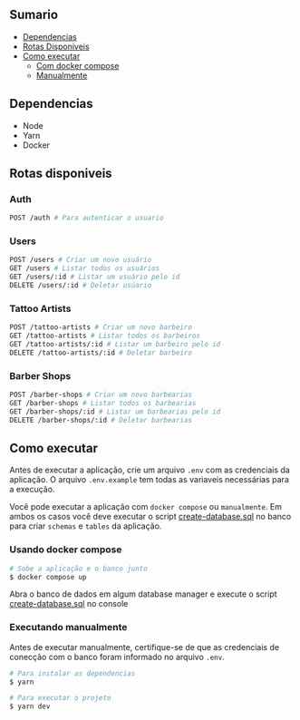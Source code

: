 ## Sumario

- [Dependencias](#dependencias)
- [Rotas Disponiveis](#rotas-disponiveis)
- [Como executar](#como-executar)
  - [Com docker compose](#usando-docker-compose)
  - [Manualmente](#executando-manualmente)

## Dependencias

- Node
- Yarn
- Docker

## Rotas disponiveis

### Auth

```bash
POST /auth # Para autenticar o usuario
```

### Users

```bash
POST /users # Criar um novo usuário
GET /users # Listar todos os usuários
GET /users/:id # Listar um usuário pelo id
DELETE /users/:id # Deletar usúario
```

### Tattoo Artists

```bash
POST /tattoo-artists # Criar um novo barbeiro
GET /tattoo-artists # Listar todos os barbeiros
GET /tattoo-artists/:id # Listar um barbeiro pelo id
DELETE /tattoo-artists/:id # Deletar barbeiro
```

### Barber Shops

```bash
POST /barber-shops # Criar um novo barbearias
GET /barber-shops # Listar todos os barbearias
GET /barber-shops/:id # Listar um barbearias pelo id
DELETE /barber-shops/:id # Deletar barbearias
```

## Como executar

Antes de executar a aplicação, crie um arquivo `.env` com as credenciais da aplicação. O arquivo `.env.example` tem todas as variaveis necessárias para a execução.

Você pode executar a aplicação com `docker compose` ou `manualmente`. Em ambos os casos você deve executar o script [create-database.sql](./create-database.sql) no banco para criar `schemas` e `tables` da aplicação.

### Usando docker compose

```bash
# Sobe a aplicação e o banco junto
$ docker compose up
```

Abra o banco de dados em algum database manager e execute o script [create-database.sql](./create-database.sql) no console

### Executando manualmente

Antes de executar manualmente, certifique-se de que as credenciais de conecção com o banco foram informado no arquivo `.env`.

```bash
# Para instalar as dependencias
$ yarn

# Para executar o projeto
$ yarn dev
```
